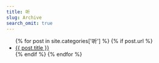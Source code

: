 ```yaml
---
title: 听
slug: Archive
search_omit: true
---
```

<ul class="postlist">
  {% for post in site.categories['听']  %}
  {% if post.url %}
  <li class="posttitle"><a href="{{ post.url }}">{{ post.title }}</a></li>
  {% endif %}
  {% endfor %}
</ul>
